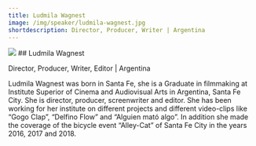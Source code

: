 ```yaml
---
title: Ludmila Wagnest
image: /img/speaker/ludmila-wagnest.jpg
shortdescription: Director, Producer, Writer | Argentina
---
```

<img src="/img/speaker/ludmila-wagnest.jpg">
## Ludmila Wagnest

Director, Producer, Writer, Editor | Argentina

Ludmila Wagnest was born in Santa Fe, she is a Graduate in filmmaking at Institute Superior of Cinema and Audiovisual Arts in Argentina, Santa Fe City. She is director, producer, screenwriter and editor. She has been working for her institute on different projects and different video-clips like “Gogo Clap”, “Delfino Flow” and “Alguien mató algo”. In addition she made the coverage of the bicycle event “Alley-Cat” of Santa Fe City in the years 2016, 2017 and 2018.